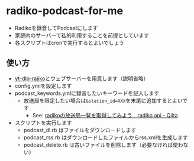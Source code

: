 # radiko-podcast-for-me

- Radikoを録音してPodcastにします
- 家庭内のサーバーで私的利用することを前提としています
- 各スクリプトはcronで実行するとよいでしょう

## 使い方
- [yt-dlp-rajiko](https://github.com/garret1317/yt-dlp-rajiko)とウェブサーバーを用意します（説明省略）
- config.ymlを設定します
- podcast_keywords.ymlに録音したいキーワードを記入します
  - 放送局を限定したい場合は`&station_id=XXX`を末尾に追加するとよいです
    - See: [radikoの放送局一覧を取得してみよう　radiko api - Qiita](https://qiita.com/miyama_daily/items/87c7694a10c36a11a96c)
- スクリプトを実行します
  - podcast_dl.rb はファイルをダウンロードします
  - podcast_rss.rb はダウンロードしたファイルからrss.xmlを生成します
  - podcast_delete.rb は古いファイルを削除します（必要なければ使わない）

